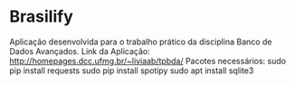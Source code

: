 # Brasilify
Aplicação desenvolvida para o trabalho prático da disciplina Banco de Dados Avançados.
Link da Aplicação: http://homepages.dcc.ufmg.br/~liviaab/tpbda/
Pacotes necessários:
sudo pip install requests
sudo pip install spotipy
sudo apt install sqlite3

